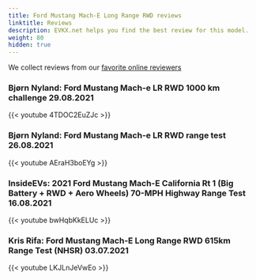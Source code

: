 ```yaml
---
title: Ford Mustang Mach-E Long Range RWD reviews
linktitle: Reviews
description: EVKX.net helps you find the best review for this model. 
weight: 80
hidden: true
---
```

<object type="image/svg+xml" data="../modelnavigation.svg"></object>
We collect reviews from our [favorite online reviewers](/guides/evreviewers/)

### Bjørn Nyland: Ford Mustang Mach-e LR RWD 1000 km challenge 29.08.2021

{{< youtube 4TDOC2EuZJc >}}

### Bjørn Nyland: Ford Mustang Mach-e LR RWD range test 26.08.2021

{{< youtube AEraH3boEYg >}}

### InsideEVs: 2021 Ford Mustang Mach-E California Rt 1 (Big Battery + RWD + Aero Wheels) 70-MPH Highway Range Test 16.08.2021

{{< youtube bwHqbKkELUc >}}

### Kris Rifa: Ford Mustang Mach-E Long Range RWD 615km Range Test (NHSR) 03.07.2021

{{< youtube LKJLnJeVwEo >}}


